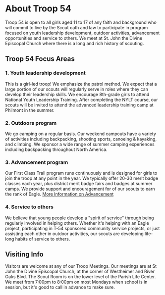 # About Troop 54

Troop 54 is open to all girls aged 11 to 17 of any faith and background who will commit to live by the Scout oath and law to participate in program focused on youth leadership development, outdoor activities, advancement opportunities and service to others.  We meet at St. John the Divine Episcopal Church where there is a long and rich history of scouting.

## Troop 54 Focus Areas
### 1.  Youth leadership development
This is a girl-led troop!  We emphasize the patrol method.  We expect that a large portion of our scouts will regularly serve in roles where they can develop their leadership skills.  We encourage 8th-grade girls to attend National Youth Leadership Training.  After completing the NYLT course, our scouts will be invited to attend the advanced leadership training camp at Philmont in the summer.
### 2.  Outdoors program
We go camping on a regular basis.  Our weekend campouts have a variety of activities including backpacking, shooting sports, canoeing & kayaking, and climbing.  We sponsor a wide range of summer camping experiences including backpacking throughout North America.
### 3.  Advancement program
Our First Class Trail program runs continuously and is designed for girls to join the troop at any point in the year.  We typically offer 20-30 merit badge classes each year, plus district merit badge fairs and badges at summer camps.  We provide support and encouragement for of our scouts to earn the rank of Eagle. [More Information on Advancement](advancement.md)
### 4.  Service to others
We believe that young people develop a "spirit of service" through being regularly involved in helping others.  Whether it's helping with an Eagle project, participating in T-54 sponsored community service projects, or just assisting each other in outdoor activities, our scouts are developing life-long habits of service to others.

## Visiting Info
Visitors are welcome at any of our Troop Meetings.  Our meetings are at St John the Divine Episcopal Church, at the corner of Westheimer and River Oaks Blvd.  The Scout Room is on the lower level of the Parish Life Center.  We meet from 7:00pm to 8:00pm on most Mondays when school is in session, but it's good to call in advance to make sure.